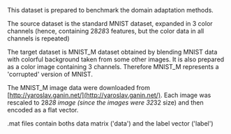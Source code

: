 This dataset is prepared to benchmark the domain adaptation methods.

The source dataset is the standard MNIST dataset, expanded in 3 color channels (hence, containing 28*28*3 features, but the color data in all channels is repeated)

The target dataset is MNIST_M dataset obtained by blending MNIST data with colorful background taken from some other images. It is also prepared as a color image containing 3 channels.
Therefore MNIST_M represents a 'corrupted' version of MNIST.

The MNIST_M image data were downloaded from [http://yaroslav.ganin.net/](http://yaroslav.ganin.net/).
Each image was rescaled to 28*28 image (since the images were 32*32 size) and then encoded as a flat vector.

.mat files contain boths data matrix ('data') and the label vector ('label')